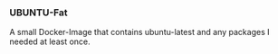 ### UBUNTU-Fat ###
A small Docker-Image that contains ubuntu-latest and any packages I needed at least once.
